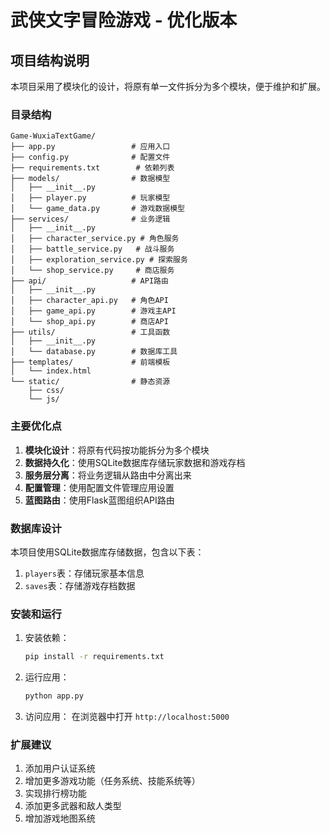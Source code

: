 # 武侠文字冒险游戏 - 优化版本

## 项目结构说明

本项目采用了模块化的设计，将原有单一文件拆分为多个模块，便于维护和扩展。

### 目录结构

```
Game-WuxiaTextGame/
├── app.py                 # 应用入口
├── config.py              # 配置文件
├── requirements.txt        # 依赖列表
├── models/                # 数据模型
│   ├── __init__.py
│   ├── player.py          # 玩家模型
│   └── game_data.py       # 游戏数据模型
├── services/              # 业务逻辑
│   ├── __init__.py
│   ├── character_service.py # 角色服务
│   ├── battle_service.py   # 战斗服务
│   ├── exploration_service.py # 探索服务
│   └── shop_service.py     # 商店服务
├── api/                   # API路由
│   ├── __init__.py
│   ├── character_api.py   # 角色API
│   ├── game_api.py        # 游戏主API
│   └── shop_api.py        # 商店API
├── utils/                 # 工具函数
│   ├── __init__.py
│   └── database.py        # 数据库工具
├── templates/             # 前端模板
│   └── index.html
└── static/                # 静态资源
    ├── css/
    └── js/
```

### 主要优化点

1. **模块化设计**：将原有代码按功能拆分为多个模块
2. **数据持久化**：使用SQLite数据库存储玩家数据和游戏存档
3. **服务层分离**：将业务逻辑从路由中分离出来
4. **配置管理**：使用配置文件管理应用设置
5. **蓝图路由**：使用Flask蓝图组织API路由

### 数据库设计

本项目使用SQLite数据库存储数据，包含以下表：

1. `players`表：存储玩家基本信息
2. `saves`表：存储游戏存档数据

### 安装和运行

1. 安装依赖：
   ```bash
   pip install -r requirements.txt
   ```

2. 运行应用：
   ```bash
   python app.py
   ```

3. 访问应用：
   在浏览器中打开 `http://localhost:5000`

### 扩展建议

1. 添加用户认证系统
2. 增加更多游戏功能（任务系统、技能系统等）
3. 实现排行榜功能
4. 添加更多武器和敌人类型
5. 增加游戏地图系统
